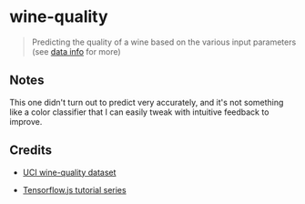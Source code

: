 # wine-quality

> Predicting the quality of a wine based on the various input parameters (see [data info](./data/winequality.names) for more)

## Notes

This one didn't turn out to predict very accurately, and it's not something like a color classifier that I can easily tweak with intuitive feedback to improve.

## Credits

- [UCI wine-quality dataset](http://archive.ics.uci.edu/ml/datasets/Wine+Quality)

- [Tensorflow.js tutorial series](https://www.youtube.com/playlist?list=PLRqwX-V7Uu6bmMRCIoTi72aNWHo7epX4L)
